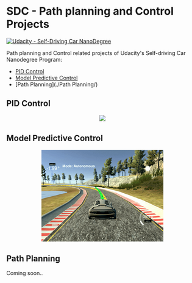 # SDC - Path planning and Control Projects
[![Udacity - Self-Driving Car NanoDegree](https://s3.amazonaws.com/udacity-sdc/github/shield-carnd.svg)](http://www.udacity.com/drive)

Path planning and Control related projects of Udacity's Self-driving Car Nanodegree Program:  
* [PID Control](./PIDControl/)
* [Model Predictive Control](./ModelPredictiveControl/)
* [Path Planning](./Path Planning/)

## PID Control
<p align="center">
  <img src="./PIDControl/pid.gif">
</p>

## Model Predictive Control
<p align="center">
  <img src="./ModelPredictiveControl/mpc.gif">
</p>

## Path Planning

Coming soon..  
